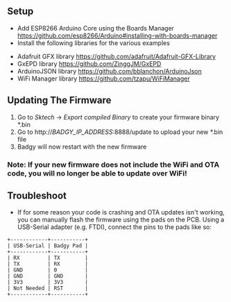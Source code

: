 ## Setup
* Add ESP8266 Arduino Core using the Boards Manager https://github.com/esp8266/Arduino#installing-with-boards-manager
* Install the following libraries for the various examples
- Adafruit GFX library https://github.com/adafruit/Adafruit-GFX-Library
- GxEPD library https://github.com/ZinggJM/GxEPD
- ArduinoJSON library https://github.com/bblanchon/ArduinoJson
- WiFi Manager library https://github.com/tzapu/WiFiManager

## Updating The Firmware
1. Go to *Sktech* -> *Export compiled Binary* to create your firmware binary *.bin
3. Go to http://*BADGY_IP_ADDRESS*:8888/update to upload your new *.bin file
4. Badgy will now restart with the new firmware
### Note: If your new firmware does not include the WiFi and OTA code, you will no longer be able to update over WiFi!

## Troubleshoot
* If for some reason your code is crashing and OTA updates isn't working, you can manually flash the firmware using the pads on the PCB. Using a USB-Serial adapter (e.g. FTDI), connect the pins to the pads like so:
```
+------------+-----------+
| USB-Serial | Badgy Pad |
+------------+-----------+
| RX         | TX        |
| TX         | RX        |
| GND        | 0         |
| GND        | GND       |
| 3V3        | 3V3       |
| Not Needed | RST       |
+------------+-----------+
```

